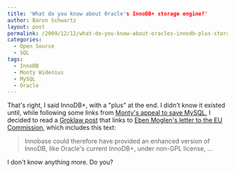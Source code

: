 ```yaml
---
title: 'What do you know about Oracle's InnoDB+ storage engine?'
author: Baron Schwartz
layout: post
permalink: /2009/12/12/what-do-you-know-about-oracles-innodb-plus-storage-engine/
categories:
  - Open Source
  - SQL
tags:
  - InnoDB
  - Monty Widenius
  - MySQL
  - Oracle
---
```

That's right, I said InnoDB+, with a "plus" at the end. I didn't know it existed until, while following some links from [Monty's appeal to save MySQL][1], I decided to read a [Groklaw post][2] that links to [Eben Moglen's letter to the EU Commission][3], which includes this text:

> Innobase could therefore have provided an enhanced version of InnoDB, like Oracle's current InnoDB+, under non-GPL license, &#8230;

I don't know anything more. Do you?

 [1]: http://monty-says.blogspot.com/2009/12/help-saving-mysql.html
 [2]: http://www.groklaw.net/articlebasic.php?story=20091204095942328
 [3]: http://www.softwarefreedom.org/resources/2009/Oracle-Sun-EC-opinion.pdf
